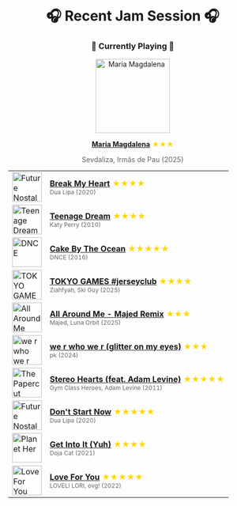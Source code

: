 <div align='center'>

# 🎧 Recent Jam Session 🎧

<h3>🎵 Currently Playing 🎵</h3>

<a href="https://open.spotify.com/track/2TVqEfs20W2rfg0EDAW1MD"><img src="https://i.scdn.co/image/ab67616d0000b273c02775652b7a67d5fccb8775" width="150" height="150" alt="Maria Magdalena" /></a>

<b><a href="https://open.spotify.com/track/2TVqEfs20W2rfg0EDAW1MD">Maria Magdalena</a></b><span style="color: gold;"> ★★★</span>

<span style="color: #666;">Sevdaliza, Irmãs de Pau (2025)</span>

<table style='margin: 0 auto; max-width: 550px;'>
<tr>
<td width="60"><a href="https://open.spotify.com/track/017PF4Q3l4DBUiWoXk4OWT"><img src="https://i.scdn.co/image/ab67616d0000b2734bc66095f8a70bc4e6593f4f" width="60" height="60" alt="Future Nostalgia" /></a></td>
<td><b><a href="https://open.spotify.com/track/017PF4Q3l4DBUiWoXk4OWT">Break My Heart</a></b> <span style="color: gold;"> ★★★★</span><br><span style="font-size: 12px; color: #666;">Dua Lipa (2020)</span></td>
</tr>
<tr>
<td width="60"><a href="https://open.spotify.com/track/5jzKL4BDMClWqRguW5qZvh"><img src="https://i.scdn.co/image/ab67616d0000b273d20c38f295039520d688a888" width="60" height="60" alt="Teenage Dream" /></a></td>
<td><b><a href="https://open.spotify.com/track/5jzKL4BDMClWqRguW5qZvh">Teenage Dream</a></b> <span style="color: gold;"> ★★★★</span><br><span style="font-size: 12px; color: #666;">Katy Perry (2010)</span></td>
</tr>
<tr>
<td width="60"><a href="https://open.spotify.com/track/76hfruVvmfQbw0eYn1nmeC"><img src="https://i.scdn.co/image/ab67616d0000b2738d0a75346badc30c8b845be9" width="60" height="60" alt="DNCE" /></a></td>
<td><b><a href="https://open.spotify.com/track/76hfruVvmfQbw0eYn1nmeC">Cake By The Ocean</a></b> <span style="color: gold;"> ★★★★★</span><br><span style="font-size: 12px; color: #666;">DNCE (2016)</span></td>
</tr>
<tr>
<td width="60"><a href="https://open.spotify.com/track/4GtRAKx3ev5UCzyJeASbdc"><img src="https://i.scdn.co/image/ab67616d0000b273e67020411b308d59190de556" width="60" height="60" alt="TOKYO GAMES #jerseyclub" /></a></td>
<td><b><a href="https://open.spotify.com/track/4GtRAKx3ev5UCzyJeASbdc">TOKYO GAMES #jerseyclub</a></b> <span style="color: gold;"> ★★★★</span><br><span style="font-size: 12px; color: #666;">Ziahfyah, Ski Guy (2025)</span></td>
</tr>
<tr>
<td width="60"><a href="https://open.spotify.com/track/5UI846kakgl3TCjjnS2kdg"><img src="https://i.scdn.co/image/ab67616d0000b273f0acd067acce83928c61b74d" width="60" height="60" alt="All Around Me (Majed Remix)" /></a></td>
<td><b><a href="https://open.spotify.com/track/5UI846kakgl3TCjjnS2kdg">All Around Me - Majed Remix</a></b> <span style="color: gold;"> ★★★</span><br><span style="font-size: 12px; color: #666;">Majed, Luna Orbit (2025)</span></td>
</tr>
<tr>
<td width="60"><a href="https://open.spotify.com/track/3hPlTosFqmAbiagWiUXXMz"><img src="https://i.scdn.co/image/ab67616d0000b273f0755b328f96c0b117161893" width="60" height="60" alt="we r who we r (glitter on my eyes)" /></a></td>
<td><b><a href="https://open.spotify.com/track/3hPlTosFqmAbiagWiUXXMz">we r who we r (glitter on my eyes)</a></b> <span style="color: gold;"> ★★★</span><br><span style="font-size: 12px; color: #666;">pk (2024)</span></td>
</tr>
<tr>
<td width="60"><a href="https://open.spotify.com/track/0qOnSQQF0yzuPWsXrQ9paz"><img src="https://i.scdn.co/image/ab67616d0000b27318b8088fe0c3dbf78398b55a" width="60" height="60" alt="The Papercut Chronicles II" /></a></td>
<td><b><a href="https://open.spotify.com/track/0qOnSQQF0yzuPWsXrQ9paz">Stereo Hearts (feat. Adam Levine)</a></b> <span style="color: gold;"> ★★★★★</span><br><span style="font-size: 12px; color: #666;">Gym Class Heroes, Adam Levine (2011)</span></td>
</tr>
<tr>
<td width="60"><a href="https://open.spotify.com/track/3PfIrDoz19wz7qK7tYeu62"><img src="https://i.scdn.co/image/ab67616d0000b2734bc66095f8a70bc4e6593f4f" width="60" height="60" alt="Future Nostalgia" /></a></td>
<td><b><a href="https://open.spotify.com/track/3PfIrDoz19wz7qK7tYeu62">Don't Start Now</a></b> <span style="color: gold;"> ★★★★★</span><br><span style="font-size: 12px; color: #666;">Dua Lipa (2020)</span></td>
</tr>
<tr>
<td width="60"><a href="https://open.spotify.com/track/0W6I02J9xcqK8MtSeosEXb"><img src="https://i.scdn.co/image/ab67616d0000b273be841ba4bc24340152e3a79a" width="60" height="60" alt="Planet Her" /></a></td>
<td><b><a href="https://open.spotify.com/track/0W6I02J9xcqK8MtSeosEXb">Get Into It (Yuh)</a></b> <span style="color: gold;"> ★★★★</span><br><span style="font-size: 12px; color: #666;">Doja Cat (2021)</span></td>
</tr>
<tr>
<td width="60"><a href="https://open.spotify.com/track/2DkKddV2e952EAteyuV0wP"><img src="https://i.scdn.co/image/ab67616d0000b27374a94c8c0c6b1e9f38ff7cfe" width="60" height="60" alt="Love For You" /></a></td>
<td><b><a href="https://open.spotify.com/track/2DkKddV2e952EAteyuV0wP">Love For You</a></b> <span style="color: gold;"> ★★★★★</span><br><span style="font-size: 12px; color: #666;">LOVELI LORI, ovg! (2022)</span></td>
</tr>
</table>
</div>

